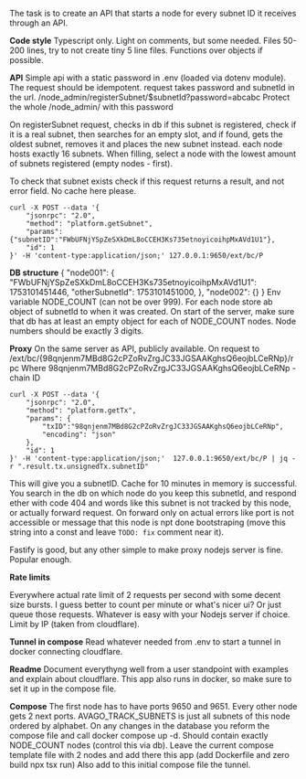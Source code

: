 The task is to create an API that starts a node for every subnet ID it receives through an API.

**Code style**
Typescript only. Light on comments, but some needed. Files 50-200 lines, try to not create tiny 5 line files. Functions over objects if possible. 

**API**
Simple api with a static password in .env (loaded via dotenv module).
The request should be idempotent. request takes password and subnetId in the url.
/node_admin/registerSubnet/$subnetId?password=abcabc
Protect the whole /node_admin/ with this password

On registerSubnet request, checks in db if this subnet is registered, check if it is a real subnet, then searches for an empty slot, and if found, gets the oldest subnet, removes it and places the new subnet instead. each node hosts exactly 16 subnets. When filling, select a node with the lowest amount of subnets registered (empty nodes - first).

To check that subnet exists check if this request returns a result, and not error field. No cache here please. 
```
curl -X POST --data '{
    "jsonrpc": "2.0",
    "method": "platform.getSubnet",
    "params": {"subnetID":"FWbUFNjYSpZeSXkDmL8oCCEH3Ks735etnoyicoihpMxAVd1U1"},
    "id": 1
}' -H 'content-type:application/json;' 127.0.0.1:9650/ext/bc/P 
```

**DB structure**
{
    "node001": {
        "FWbUFNjYSpZeSXkDmL8oCCEH3Ks735etnoyicoihpMxAVd1U1": 1753101451446,
        "otherSubnetId": 1753101451000,
    },
    "node002": {}
}
Env variable NODE_COUNT (can not be over 999). For each node store ab object of subnetId to when it was created.
On start of the server, make sure that db has at least an empty object for each of NODE_COUNT nodes. Node numbers should be exactly 3 digits.


**Proxy**
On the same server as API, publicly available. 
On request to /ext/bc/{98qnjenm7MBd8G2cPZoRvZrgJC33JGSAAKghsQ6eojbLCeRNp}/rpc
Where 98qnjenm7MBd8G2cPZoRvZrgJC33JGSAAKghsQ6eojbLCeRNp - chain ID
```
curl -X POST --data '{
    "jsonrpc": "2.0",
    "method": "platform.getTx",
    "params": {
        "txID":"98qnjenm7MBd8G2cPZoRvZrgJC33JGSAAKghsQ6eojbLCeRNp",
        "encoding": "json"
    },
    "id": 1
}' -H 'content-type:application/json;'  127.0.0.1:9650/ext/bc/P | jq -r ".result.tx.unsignedTx.subnetID"
```
This will give you a subnetID. Cache for 10 minutes in memory is successful. You search in the db on which node do you keep this subnetId, and respond ether with code 404 and words like this subnet is not tracked by this node, or actually forward request. On forward only on actual errors like port is not accessible or message that this node is npt done bootstraping (move this string into a const and leave `TODO: fix` comment near it).

Fastify is good, but any other simple to make proxy nodejs server is fine.  Popular enough.


**Rate limits**

Everywhere actual rate limit of 2 requests per second with some decent size bursts. I guess better to count per minute or what's nicer ui? Or just queue those requests. Whatever is easy with your Nodejs server if choice. 
Limit  by IP (taken from cloudflare).

**Tunnel in compose**
Read whatever needed from .env to start a tunnel in docker connecting cloudflare. 

**Readme**
Document everythyng well from a user standpoint with examples and explain about cloudflare. This app also runs in docker, so make sure to set it up in the compose file. 

**Compose**
The first node has to have ports 9650 and 9651. Every other node gets 2 next ports. AVAGO_TRACK_SUBNETS is just all subnets of this node ordered by alphabet. On any changes in the database you reform the compose file and call docker compose up -d. Should contain exactly NODE_COUNT nodes (control this via db). Leave the current compose template file with 2 nodes and add there this app (add Dockerfile and zero build npx tsx run) Also add to this initial compose file the tunnel.
